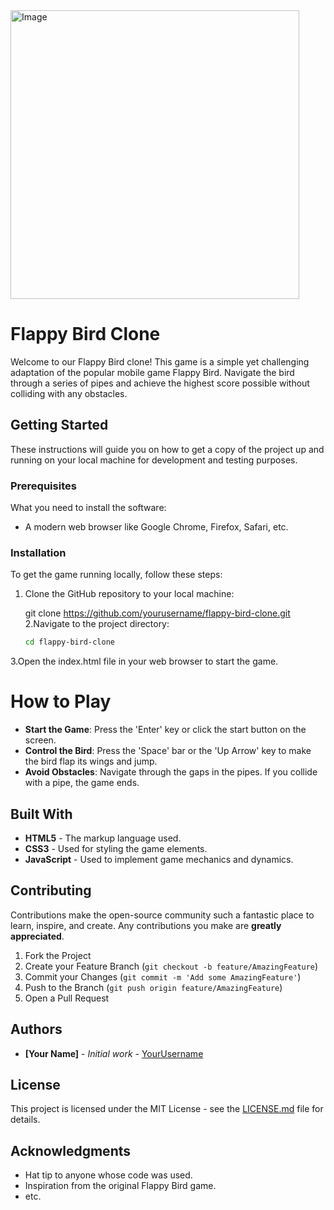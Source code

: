 <img width="462" alt="Image" src="https://github.com/user-attachments/assets/8c813c20-2b35-4d55-a33c-f4358285f7b6" />





# Flappy Bird Clone

Welcome to our Flappy Bird clone! This game is a simple yet challenging adaptation of the popular mobile game Flappy Bird. Navigate the bird through a series of pipes and achieve the highest score possible without colliding with any obstacles.

## Getting Started

These instructions will guide you on how to get a copy of the project up and running on your local machine for development and testing purposes.
### Prerequisites

What you need to install the software:

- A modern web browser like Google Chrome, Firefox, Safari, etc.

### Installation

To get the game running locally, follow these steps:

1. Clone the GitHub repository to your local machine:
   
   git clone https://github.com/yourusername/flappy-bird-clone.git
2.Navigate to the project directory:
    ```bash
    cd flappy-bird-clone
3.Open the index.html file in your web browser to start the game.

# How to Play
- **Start the Game**: Press the 'Enter' key or click the start button on the screen.
- **Control the Bird**: Press the 'Space' bar or the 'Up Arrow' key to make the bird flap its wings and jump.
- **Avoid Obstacles**: Navigate through the gaps in the pipes. If you collide with a pipe, the game ends.

## Built With

- **HTML5** - The markup language used.
- **CSS3** - Used for styling the game elements.
- **JavaScript** - Used to implement game mechanics and dynamics.

## Contributing

Contributions make the open-source community such a fantastic place to learn, inspire, and create. Any contributions you make are **greatly appreciated**.

1. Fork the Project
2. Create your Feature Branch (`git checkout -b feature/AmazingFeature`)
3. Commit your Changes (`git commit -m 'Add some AmazingFeature'`)
4. Push to the Branch (`git push origin feature/AmazingFeature`)
5. Open a Pull Request

## Authors

- **[Your Name]** - *Initial work* - [YourUsername](https://github.com/YourUsername)

## License

This project is licensed under the MIT License - see the [LICENSE.md](LICENSE.md) file for details.

## Acknowledgments

- Hat tip to anyone whose code was used.
- Inspiration from the original Flappy Bird game.
- etc.
